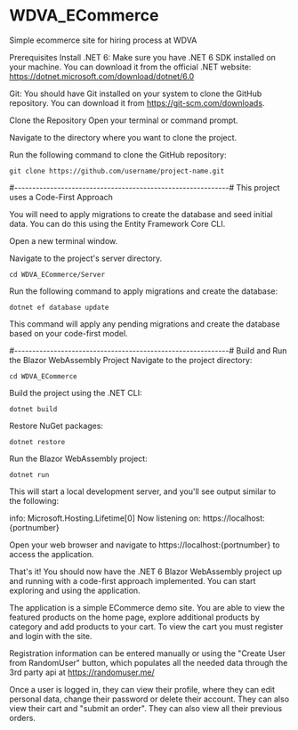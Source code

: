 # WDVA_ECommerce
Simple ecommerce site for hiring process at WDVA

Prerequisites
Install .NET 6: Make sure you have .NET 6 SDK installed on your machine. You can download it from the official .NET website: https://dotnet.microsoft.com/download/dotnet/6.0

Git: You should have Git installed on your system to clone the GitHub repository. You can download it from https://git-scm.com/downloads.

Clone the Repository
Open your terminal or command prompt.

Navigate to the directory where you want to clone the project.

Run the following command to clone the GitHub repository:

    git clone https://github.com/username/project-name.git

#------------------------------------------------------------#
This project uses a Code-First Approach

You will need to apply migrations to create the database and seed initial data. You can do this using the Entity Framework Core CLI.

Open a new terminal window.

Navigate to the project's server directory.

    cd WDVA_ECommerce/Server
    
Run the following command to apply migrations and create the database:

    dotnet ef database update
This command will apply any pending migrations and create the database based on your code-first model.

#------------------------------------------------------------#
Build and Run the Blazor WebAssembly Project
Navigate to the project directory:

    cd WDVA_ECommerce

Build the project using the .NET CLI:

    dotnet build


Restore NuGet packages:

    dotnet restore

    
Run the Blazor WebAssembly project:

    dotnet run
    
This will start a local development server, and you'll see output similar to the following:

info: Microsoft.Hosting.Lifetime[0]
      Now listening on: https://localhost:{portnumber}
      
Open your web browser and navigate to https://localhost:{portnumber} to access the application.



That's it! You should now have the .NET 6 Blazor WebAssembly project up and running with a code-first approach implemented. You can start exploring and using the application.

The application is a simple ECommerce demo site. You are able to view the featured products on the home page, explore additional products by category and add products to your cart. To view the cart you must register and login with the site.

Registration information can be entered manually or using the "Create User from RandomUser" button, which populates all the needed data through the 3rd party api at https://randomuser.me/

Once a user is logged in, they can view their profile, where they can edit personal data, change their password or delete their account. They can also view their cart and "submit an order". They can also view all their previous orders.
